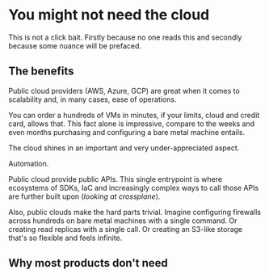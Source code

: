 <!-- hidden -->
# You might not need the cloud

This is not a click bait. Firstly because no one reads this and
secondly because some nuance will be prefaced.


## The benefits

Public cloud providers (AWS, Azure, GCP) are great when it comes to
scalability and, in many cases, ease of operations.

You can order a hundreds of VMs in minutes, if your limits, cloud and
credit card, allows that. This fact alone is impressive, compare to the
weeks and even months purchasing and configuring a bare metal machine
entails.

The cloud shines in an important and very under-appreciated aspect.

Automation.

Public cloud provide public APIs. This single entrypoint is where
ecosystems of SDKs, IaC and increasingly complex ways to call those
APIs are further built upon (_looking at crossplane_).

Also, public clouds make the hard parts trivial. Imagine configuring
firewalls across hundreds on bare metal machines with a single command.
Or creating read replicas with a single call. Or creating an S3-like
storage that's so flexible and feels infinite.


## Why most products don't need
